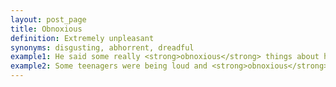 ```yaml
---
layout: post_page
title: Obnoxious
definition: Extremely unpleasant
synonyms: disgusting, abhorrent, dreadful
example1: He said some really <strong>obnoxious</strong> things about his ex-girlfriend at the party.
example2: Some teenagers were being loud and <strong>obnoxious</strong>.
---
```

